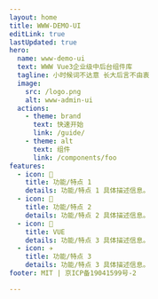 ```yaml
---
layout: home
title: WWW-DEMO-UI
editLink: true
lastUpdated: true
hero:
  name: www-demo-ui
  text: WWW Vue3企业级中后台组件库
  tagline: 小时候词不达意 长大后言不由衷
  image:
    src: /logo.png
    alt: www-admin-ui
  actions:
    - theme: brand
      text: 快速开始
      link: /guide/
    - theme: alt
      text: 组件
      link: /components/foo
features:
  - icon: 🔨
    title: 功能/特点 1
    details: 功能/特点 1 具体描述信息。
  - icon: 🧩
    title: 功能/特点 2
    details: 功能/特点 2 具体描述信息。
  - icon: 🍐
    title: VUE
    details: 功能/特点 3 具体描述信息。
  - icon: ✈️
    title: 功能/特点 3
    details: 功能/特点 3 具体描述信息。
footer: MIT | 京ICP备19041599号-2

---
```

